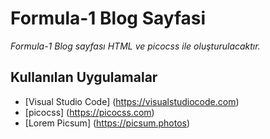 # Formula-1 Blog Sayfasi

*Formula-1 Blog sayfası HTML ve picocss ile oluşturulacaktır.*

## Kullanılan Uygulamalar

- [Visual Studio Code] (https://visualstudiocode.com)
- [picocss] (https://picocss.com)
- [Lorem Picsum] (https://picsum.photos)



